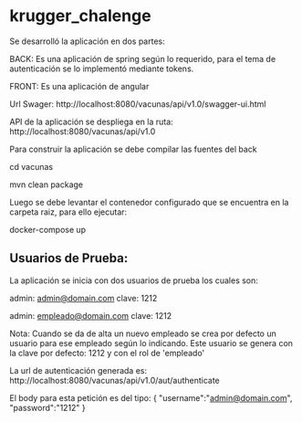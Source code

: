 # krugger_chalenge

Se desarrolló la aplicación en dos partes:

BACK:
Es una aplicación de spring según lo requerido, para el tema de autenticación se lo implementó mediante tokens.

FRONT:
Es una aplicación de angular

Url Swager:
http://localhost:8080/vacunas/api/v1.0/swagger-ui.html

API de la aplicación se despliega en la ruta:
http://localhost:8080/vacunas/api/v1.0

Para construir la aplicación se debe compilar las fuentes del back

cd vacunas

mvn clean package

Luego se debe levantar el contenedor configurado que se encuentra en la carpeta raiz, para ello ejecutar:

docker-compose up


Usuarios de Prueba:
-------------------

La aplicación se inicia con dos usuarios de prueba los cuales son:

admin: admin@domain.com
clave: 1212

admin: empleado@domain.com
clave: 1212


Nota: Cuando se da de alta un nuevo empleado se crea por defecto un usuario para ese empleado
según lo indicando. Este usuario se genera con la clave por defecto: 1212 y con el rol de 'empleado'

La url de autenticación generada es:
http://localhost:8080/vacunas/api/v1.0/aut/authenticate

El body para esta petición es del tipo:
{
    "username":"admin@domain.com",
    "password":"1212"
}